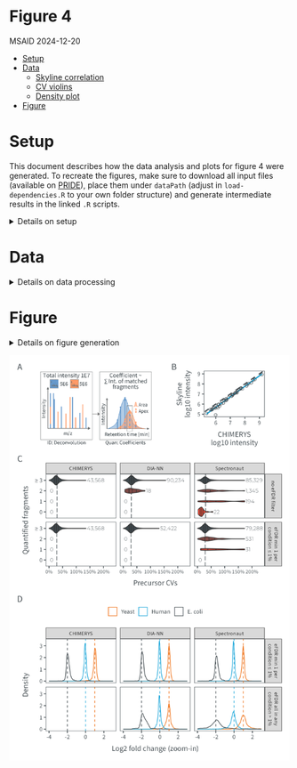 # Figure 4
MSAID
2024-12-20

- [Setup](#setup)
- [Data](#data)
  - [Skyline correlation](#skyline-correlation)
  - [CV violins](#cv-violins)
  - [Density plot](#density-plot)
- [Figure](#figure)

# Setup

This document describes how the data analysis and plots for figure 4
were generated. To recreate the figures, make sure to download all input
files (available on
[PRIDE](https://www.ebi.ac.uk/pride/archive?keyword=PXD053241)), place
them under `dataPath` (adjust in `load-dependencies.R` to your own
folder structure) and generate intermediate results in the linked `.R`
scripts.

<details>
<summary>
Details on setup
</summary>

``` r
suppressMessages(source(here::here("scripts/load-dependencies.R")))
msaid_SE <- c("Sequest HT" = msaid_orange, "CHIMERYS" = msaid_blue,
              "CHIMERYS\ntop 15 peaks" = msaid_lightblue)
msaid_quantified <- c("TRUE" = msaid_darkgray, "FALSE" = msaid_red)
msaid_organism <- c("Human" = msaid_blue, "Yeast" = msaid_orange, "E. coli" = msaid_darkgray)

path <- file.path(here::here(), "figure-4")
figurePath <- file.path(dataPath, "data/figure-4")
```

</details>

# Data

<details>
<summary>
Details on data processing
</summary>

## Skyline correlation

Intensities were exported directly from Skyline and matched to CHIMERYS
intensity values.

``` r
data_cor <- fread(file.path(figurePath, "intermediate/quan_corr_skyline.csv"))[, .(Peptide, CHIMERYS)]
data_new <- fread(file.path(figurePath, "intermediate/Skyline_pcm_quan_export_martin_max5fragments_240617_redo.csv"))
data_new <- data_new[, .(Peptide, SkylineNew = `Total Area Fragment`)]
data_cor <- merge(data_cor, data_new, by="Peptide", all=T)

fwrite(data_cor, file.path(figurePath, "figure-4B-correlation.csv"))

p_cor <- ggplot(data_cor, aes(x=log10(CHIMERYS), y=log10(SkylineNew))) +
  geom_abline(slope = 1, intercept = 0, color = msaid_darkgray, linetype = "dashed") +
  geom_smooth(method="lm", formula= y~x, col = msaid_blue, linewidth = 0.5) +
  geom_point(shape = 1L, stroke = 0.25, size = 1, color = msaid_darkgray) +
  xlab("CHIMERYS\nlog10 intensity") + ylab("Skyline\nlog10 intensity")
```

## CV violins

[R code to generate input file `figure-4C-CVs.csv`](figure-4C-cvs.R)

``` r
dtCv <- fread(file.path(figurePath, "figure-4C-CVs.csv"))

cvEfdrLabel <- c("no eFDR filter", "eFDR min 1 per\ncondition ≤ 1%")
dtCv[, TYPE := factor(TYPE, cvEfdrLabel)]
softwareLabels <- c("CHIMERYS", "DIA-NN", "Spectronaut", "Spectronaut\n(curated)")
dtCv[, SOFTWARE := factor(SOFTWARE, softwareLabels)]
dtCv[, LABEL := factor(LABEL, c("0", "1", "2", "≥ 3"))]

dtCvMed <- dtCv[!is.na(CV), .(medianCv = median(CV)), keyby=TYPE]

dtCvCount <- dtCv[!is.na(CV), .(.N, maxCv = max(CV)), keyby=.(TYPE, SOFTWARE, LABEL)]
dtCj <- dtCvCount[, CJ(TYPE, LABEL, SOFTWARE, unique = T)]
setkey(dtCj, TYPE, SOFTWARE, LABEL)
dtCvCount <- dtCvCount[dtCj]
dtCvCount[, maxCv := max(maxCv, na.rm = T), by=.(TYPE, SOFTWARE, LABEL)]
dtCvCount[is.na(N), N := 0]
dtCvCount[is.na(maxCv) | N<2, maxCv := 0]
dtCvCount[, labelN := format(N, big.mark=",", trim=T)]

p_cv <- ggplot(dtCv[!is.na(CV)], aes(x=CV, y=LABEL, fill=LABEL)) +
  geom_vline(data=dtCvMed, aes(xintercept = medianCv), linetype = "longdash",
             color = msaid_darkgray, linewidth = 0.25) +
  geom_violin(draw_quantiles = c(0.25, 0.5, 0.75), linewidth = 0.25) +
  geom_text(data=dtCvCount, aes(x=maxCv+max(maxCv)*0.02, label=labelN),
            position = position_dodge(0.9), color=msaid_darkgray,
            family="Montserrat Light", size=5/.pt, hjust = 0) +
  scale_x_continuous(labels = label_percent(), limits = c(0, 2.35)) +
  scale_fill_manual("Quantified fragments", values = colorRampPalette(c(msaid_red, msaid_darkgray))(4L),
                    breaks = c('0', '1', '2', '≥ 3'), drop = F) +
  facet_grid(cols = vars(SOFTWARE), rows = vars(TYPE)) +
  xlab("Precursor CVs") + ylab("Quantified fragments") +
  theme(legend.position = "none", plot.background = element_rect(fill = "transparent", colour = NA),
        strip.text = element_text(size = 5), axis.text.x = element_text(size = 5))

#list median CVs for the manuscript
dtCv[TYPE=="eFDR min 1 per\ncondition ≤ 1%" & !is.na(CV),
     round(median(CV)*100, 1), keyby=SOFTWARE]
```

    Key: <SOFTWARE>
          SOFTWARE    V1
            <fctr> <num>
    1:    CHIMERYS  26.9
    2:      DIA-NN  29.1
    3: Spectronaut  29.2

## Density plot

[R code to generate input file `figure-4D-density.csv`](figure-4D-ma.R)

``` r
dtOrg <- fread(file.path(figurePath, "figure-4D-density.csv"))
softwareLabels <- c("CHIMERYS", "DIA-NN", "Spectronaut", "Spectronaut\n(curated)")
dtOrg[, SOFTWARE := factor(SOFTWARE, softwareLabels)]
organismLabels <- c("Yeast", "Human", "E. coli")
organismRatios <- setNames(log2(c(2, 1, 0.25)), organismLabels)
dtOrg[, ORGANISM := factor(ORGANISM, organismLabels)]
efdrLabels <- c("eFDR min 1 per\ncondition ≤ 1%", "eFDR all in any\ncondition > 1%")
dtOrg[, eFdrLabelCond := factor(eFdrLabelCond, efdrLabels)]
dtMaLines <- data.table(YINTERCEPT = organismRatios, ORGANISM = factor(organismLabels))

p_density <- ggplot(dtOrg, aes(x=LOG2RATIO, color=ORGANISM)) +
  geom_density(linewidth=0.25) +
  geom_vline(data=dtMaLines, aes(xintercept=YINTERCEPT, color=ORGANISM),
             linetype = "dashed", linewidth = 0.25, show.legend = F) +
  scale_color_manual(NULL, values = msaid_organism) +
  scale_x_continuous(breaks = pretty_breaks(), limits = c(-4, 3)) +
  guides(fill = guide_legend(override.aes = list(color = NA, size = 2))) +
  facet_grid(rows = vars(eFdrLabelCond), cols = vars(SOFTWARE)) +
  xlab("Log2 fold change (zoom-in)") + ylab("Density") +
  theme(legend.position = "top", strip.text = element_text(size = 5))

#mean and sd of log2 ratios after eFDR filtering (at least 1 per each condition)
dtOrg[eFdrLabelCond=="eFDR min 1\nper condition ≤ 1%",
      .(mean = round(mean(LOG2RATIO, na.rm=T), 2),
        sd = round(sd(LOG2RATIO, na.rm=T), 2)), keyby=.(SOFTWARE, ORGANISM)]
```

    Key: <SOFTWARE, ORGANISM>
    Empty data.table (0 rows and 4 cols): SOFTWARE,ORGANISM,mean,sd

</details>

# Figure

<details>
<summary>
Details on figure generation
</summary>

``` r
p_schema <- image_ggplot2(image_read(file.path(path, "workflow-schema-4.pdf"),
                                       density = 600))

layout_annotation <- list(c("A", "B", "C", "D"))
layout_design <- "AAAABB\nCCCCCC\nDDDDDD"

p_ms2Quan <- free(p_schema) + p_cor + p_cv + p_density +
  plot_layout(heights = c(1, 2, 2), design = layout_design) +
  plot_annotation(tag_levels = layout_annotation)

ggsave2(file.path(path, "figure-4.pdf"), plot = p_ms2Quan,
        width = 90, height = 130, units = "mm", device = cairo_pdf)
```

    Warning: Removed 289 rows containing non-finite outside the scale range
    (`stat_density()`).

``` r
ggsave2(file.path(path, "figure-4.png"), plot = p_ms2Quan,
        width = 90, height = 130, units = "mm")
```

    Warning: Removed 289 rows containing non-finite outside the scale range
    (`stat_density()`).

</details>

![figure-4](figure-4.png)
